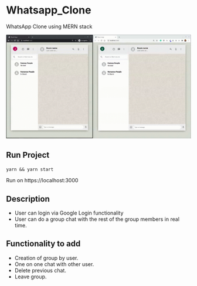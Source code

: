 # Whatsapp_Clone
WhatsApp Clone using MERN stack

![Whatsapp Demo](https://github.com/ammarjussa/Whatsapp_Clone/blob/master/whatsapp_demo.gif)

## Run Project

`yarn && yarn start`

Run on https://localhost:3000

## Description

- User can login via Google Login functionality
- User can do a group chat with the rest of the group members in real time.

## Functionality to add

- Creation of group by user.
- One on one chat with other user.
- Delete previous chat.
- Leave group.



